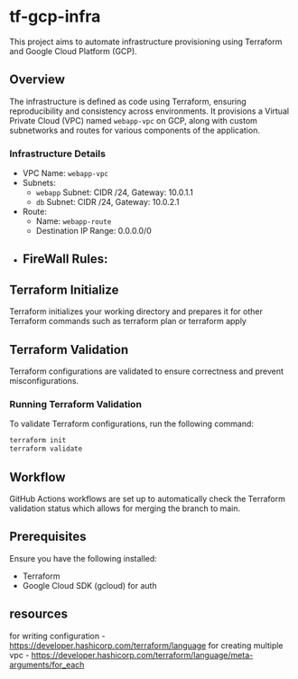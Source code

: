 # tf-gcp-infra

This project aims to automate infrastructure provisioning using Terraform and Google Cloud Platform (GCP).

## Overview

The infrastructure is defined as code using Terraform, ensuring reproducibility and consistency across environments. It provisions a Virtual Private Cloud (VPC) named `webapp-vpc` on GCP, along with custom subnetworks and routes for various components of the application.

### Infrastructure Details

- VPC Name: `webapp-vpc`
- Subnets:
  - `webapp` Subnet: CIDR /24, Gateway: 10.0.1.1
  - `db` Subnet: CIDR /24, Gateway: 10.0.2.1
- Route:
  - Name: `webapp-route`
  - Destination IP Range: 0.0.0.0/0
- FireWall Rules:
  - 

## Terraform Initialize

Terraform initializes your working directory and prepares it for other Terraform commands such as terraform plan or terraform apply

## Terraform Validation

Terraform configurations are validated to ensure correctness and prevent misconfigurations.

### Running Terraform Validation

To validate Terraform configurations, run the following command:

```bash
terraform init
terraform validate
```

## Workflow

GitHub Actions workflows are set up to automatically check the Terraform validation status which allows for merging the branch to main.

## Prerequisites

Ensure you have the following installed:

- Terraform
- Google Cloud SDK (gcloud) for auth

## resources
for writing configuration - https://developer.hashicorp.com/terraform/language
for creating multiple vpc - https://developer.hashicorp.com/terraform/language/meta-arguments/for_each